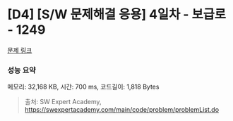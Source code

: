 # [D4] [S/W 문제해결 응용] 4일차 - 보급로 - 1249 

[문제 링크](https://swexpertacademy.com/main/code/problem/problemDetail.do?contestProbId=AV15QRX6APsCFAYD) 

### 성능 요약

메모리: 32,168 KB, 시간: 700 ms, 코드길이: 1,818 Bytes



> 출처: SW Expert Academy, https://swexpertacademy.com/main/code/problem/problemList.do